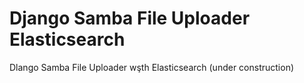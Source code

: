 # Django Samba File Uploader Elasticsearch
 Dlango Samba File Uploader wşth Elasticsearch (under construction)
